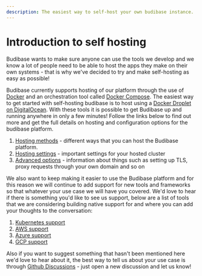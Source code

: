 ```yaml
---
description: The easiest way to self-host your own budibase instance.
---
```


# Introduction to self hosting

Budibase wants to make sure anyone can use the tools we develop and we know a lot of people need to be able to host the apps they make on their own systems - that is why we've decided to try and make self-hosting as easy as possible!

Budibase currently supports hosting of our platform through the use of [Docker](https://www.docker.com/) and an orchestration tool called [Docker Compose](https://docs.docker.com/compose/). The easiest way to get started with self-hosting budibase is to host using a [Docker Droplet on DigitalOcean](hosting-methods/digitalocean.md). With these tools it is possible to get Budibase up and running anywhere in only a few minutes! Follow the links below to find out more and get the full details on hosting and configuration options for the budibase platform.

1. [Hosting methods](hosting-methods/) - different ways that you can host the Budibase platform.
2. [Hosting settings](hosting-settings.md) - important settings for your hosted cluster
3. [Advanced options](advanced-options/) - information about things such as setting up TLS, proxy requests through your own domain and so on

We also want to keep making it easier to use the Budibase platform and for this reason we will continue to add support for new tools and frameworks so that whatever your use case we will have you covered. We'd love to hear if there is something you'd like to see us support, below are a list of tools that we are considering building native support for and where you can add your thoughts to the conversation:

1. [Kubernetes support](https://github.com/Budibase/budibase/discussions/984)
2. [AWS support](https://github.com/Budibase/budibase/discussions/986)
3. [Azure support](https://github.com/Budibase/budibase/discussions/987)
4. [GCP support](https://github.com/Budibase/budibase/discussions/988)

Also if you want to suggest something that hasn't been mentioned here we'd love to hear about it, the best way to tell us about your use case is through [Github Discussions](https://github.com/Budibase/budibase/discussions) - just open a new discussion and let us know!

